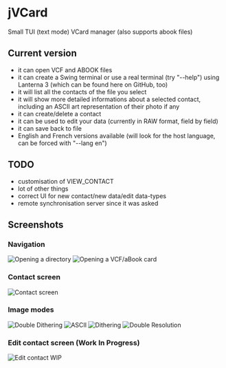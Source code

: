 # jVCard
Small TUI (text mode) VCard manager (also supports abook files)

## Current version

- it can open VCF and ABOOK files
- it can create a Swing terminal or use a real terminal (try "--help") using Lanterna 3 (which can be found here on GitHub, too)
- it will list all the contacts of the file you select
- it will show more detailed informations about a selected contact, including an ASCII art representation of their photo if any
- it can create/delete a contact
- it can be used to edit your data (currently in RAW format, field by field)
- it can save back to file
- English and French versions available (will look for the host language, can be forced with "--lang en")

## TODO

- customisation of VIEW_CONTACT
- lot of other things
- correct UI for new contact/new data/edit data-types
- remote synchronisation server since it was asked

## Screenshots

### Navigation

![Opening a directory](http://nikiroo.be/jvcard/screenshots/open-dir.png)
![Opening a VCF/aBook card](http://nikiroo.be/jvcard/screenshots/open-vcf.png)

### Contact screen

![Contact screen](http://nikiroo.be/jvcard/screenshots/open-contact.png)

### Image modes

![Double Dithering](http://nikiroo.be/jvcard/screenshots/image-dd.png)
![ASCII](http://nikiroo.be/jvcard/screenshots/image-ascii.png)
![Dithering](http://nikiroo.be/jvcard/screenshots/image-dithering.png)
![Double Resolution](http://nikiroo.be/jvcard/screenshots/image-double.png)

### Edit contact screen (Work In Progress)

![Edit contact WIP](http://nikiroo.be/jvcard/screenshots/edit-contact.png)
